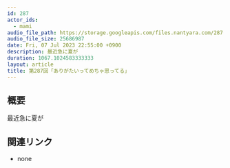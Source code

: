 ```yaml
---
id: 287
actor_ids:
  - mami
audio_file_path: https://storage.googleapis.com/files.nantyara.com/287.mp3
audio_file_size: 25686987
date: Fri, 07 Jul 2023 22:55:00 +0900
description: 最近急に夏が
duration: 1067.1024583333333
layout: article
title: 第287回「ありがたいってめちゃ思ってる」
---
```

## 概要

最近急に夏が

## 関連リンク

* none
